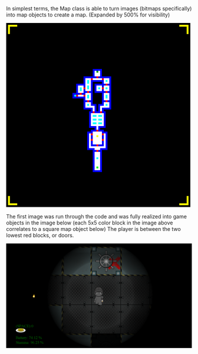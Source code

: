 In simplest terms, the Map class is able to turn images (bitmaps specifically) into map objects to create a map. (Expanded by 500% for visibility)

![Level1](level1.png) 

The first image was run through the code and was fully realized into game objects in the image below (each 5x5 color block in the image above correlates to a square map object below) The player is between the two lowest red blocks, or doors.

![game](game.png)
